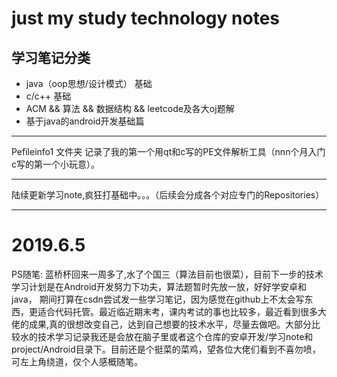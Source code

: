# just my study technology notes   

## 学习笔记分类

* java（oop思想/设计模式） 基础
* c/c++ 基础
* ACM && 算法 && 数据结构 && leetcode及各大oj题解 
* 基于java的android开发基础篇

------------------------------------------------------------------------------
Pefileinfo1 文件夹 记录了我的第一个用qt和c写的PE文件解析工具（nnn个月入门c写的第一个小玩意）。

------------------------------------------------------------------------------

陆续更新学习note,疯狂打基础中。。。（后续会分成各个对应专门的Repositories）

------------------------------------------------------------------------------
# 2019.6.5
PS随笔:
蓝桥杯回来一周多了,水了个国三（算法目前也很菜），目前下一步的技术学习计划是在Android开发努力下功夫，算法题暂时先放一放，好好学安卓和java，
期间打算在csdn尝试发一些学习笔记，因为感觉在github上不太会写东西，更适合代码托管。最近临近期末考，课内考试的事也比较多，最近看到很多大佬的成果,真的很想改变自己，达到自己想要的技术水平，尽量去做吧。大部分比较水的技术学习记录我还是会放在脑子里或者这个仓库的安卓开发/学习note和project/Android目录下。目前还是个挺菜的菜鸡，望各位大佬们看到不喜勿喷，可左上角绕道，仅个人感概随笔。
